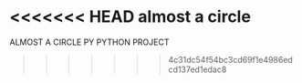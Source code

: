 <<<<<<< HEAD
almost a circle
=======
ALMOST A CIRCLE PY PYTHON PROJECT
>>>>>>> 4c31dc54f54bc3cd69f1e4986edcd137ed1edac8
